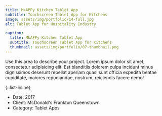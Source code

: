 ```yaml
---
title: MkAPPy Kitchen Tablet App
subtitle: Touchscreen Tablet App for Kitchens
image: assets/img/portfolio/14-full.jpg
alt: Tablet App for Hospitality Industry

caption:
  title: MkAPPy Kitchen Tablet App
  subtitle: Touchscreen Tablet App for Kitchens
  thumbnail: assets/img/portfolio/07-thumbnail.png
---
```

Use this area to describe your project. Lorem ipsum dolor sit amet, consectetur adipisicing elit. Est blanditiis dolorem culpa incidunt minus dignissimos deserunt repellat aperiam quasi sunt officia expedita beatae cupiditate, maiores repudiandae, nostrum, reiciendis facere nemo!

{:.list-inline}
- Date: 2017
- Client: McDonald's Frankton Queenstown
- Category: Tablet Apps


